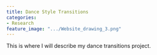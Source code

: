 ```yaml
---
title: Dance Style Transitions
categories:
- Research
feature_image: ".../Website_drawing_3.png"
---
```


This is where I will describe my dance transitions project. 
